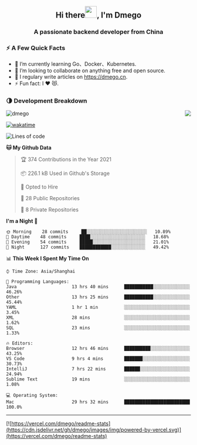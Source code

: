 <h2 align="center">Hi there<img src="https://cdn.jsdelivr.net/gh/dmego/images/img/Hi.gif" height="32" />, I'm Dmego </h2>
<h3 align="center">A passionate backend developer from China</h3>

### ⚡️ A Few Quick Facts

<ul>
    <li> 🌱 I’m currently learning Go、Docker、Kubernetes.</li>
    <li> 👯 I’m looking to collaborate on anything free and open source.</li>
    <li> 📝 I regulary write articles on <a href="https://dmego.cn">https://dmego.cn</a>.</li>
    <li> ⚡ Fun fact: I ❤️ 😻.</li>
</ul>

### 🌗 Development Breakdown

<img src="https://komarev.com/ghpvc/?username=dmego" alt="dmego" />

<img align="right" src="https://readme-stats-dmego.vercel.app/api?username=dmego&show_icons=true&icon_color=1573B3&hide_title=true&text_color=718096&bg_color=00000000&hide_border=true"/>

[![wakatime](https://wakatime.com/badge/user/d60a93cb-3bd3-4d85-a9a8-8f81e41616d8.svg)](https://wakatime.com/@d60a93cb-3bd3-4d85-a9a8-8f81e41616d8)

<!--START_SECTION:waka-->
![Lines of code](https://img.shields.io/badge/From%20Hello%20World%20I%27ve%20Written-243654%20lines%20of%20code-blue)

**🐱 My Github Data** 

> 🏆 374 Contributions in the Year 2021
 > 
> 📦 226.1 kB Used in Github's Storage 
 > 
> 💼 Opted to Hire
 > 
> 📜 28 Public Repositories 
 > 
> 🔑 8 Private Repositories  
 > 
**I'm a Night 🦉** 

```text
🌞 Morning    28 commits     ██░░░░░░░░░░░░░░░░░░░░░░░   10.89% 
🌆 Daytime    48 commits     ████░░░░░░░░░░░░░░░░░░░░░   18.68% 
🌃 Evening    54 commits     █████░░░░░░░░░░░░░░░░░░░░   21.01% 
🌙 Night      127 commits    ████████████░░░░░░░░░░░░░   49.42%

```


📊 **This Week I Spent My Time On** 

```text
⌚︎ Time Zone: Asia/Shanghai

💬 Programming Languages: 
Java                     13 hrs 40 mins      ███████████░░░░░░░░░░░░░░   46.26% 
Other                    13 hrs 25 mins      ███████████░░░░░░░░░░░░░░   45.44% 
YAML                     1 hr 1 min          ░░░░░░░░░░░░░░░░░░░░░░░░░   3.45% 
XML                      28 mins             ░░░░░░░░░░░░░░░░░░░░░░░░░   1.62% 
SQL                      23 mins             ░░░░░░░░░░░░░░░░░░░░░░░░░   1.33%

🔥 Editors: 
Browser                  12 hrs 46 mins      ██████████░░░░░░░░░░░░░░░   43.25% 
VS Code                  9 hrs 4 mins        ███████░░░░░░░░░░░░░░░░░░   30.73% 
IntelliJ                 7 hrs 22 mins       ██████░░░░░░░░░░░░░░░░░░░   24.94% 
Sublime Text             19 mins             ░░░░░░░░░░░░░░░░░░░░░░░░░   1.08%

💻 Operating System: 
Mac                      29 hrs 32 mins      █████████████████████████   100.0%

```


<!--END_SECTION:waka-->

---

[![https://vercel.com/dmego/readme-stats](https://cdn.jsdelivr.net/gh/dmego/images/img/powered-by-vercel.svg)](https://vercel.com/dmego/readme-stats)

